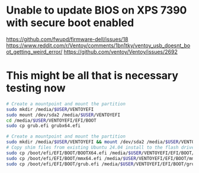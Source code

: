 # Unable to update BIOS on XPS 7390 with secure boot enabled
https://github.com/fwupd/firmware-dell/issues/18
https://www.reddit.com/r/Ventoy/comments/1bn1tky/ventoy_usb_doesnt_boot_getting_weird_error/
https://github.com/ventoy/Ventoy/issues/2692

# This might be all that is necessary testing now
```bash
# Create a mountpoint and mount the partition
sudo mkdir /media/$USER/VENTOYEFI
sudo mount /dev/sda2 /media/$USER/VENTOYEFI
cd /media/$USER/VENTOYEFI/EFI/BOOT
sudo cp grub.efi grubx64.efi
```

```bash
# Create a mountpoint and mount the partition
sudo mkdir /media/$USER/VENTOYEFI && mount /dev/sda2 /media/$USER/VENTOYEFI
# Copy shim files from existing Ubuntu 24.04 install to the flash drive
sudo cp /boot/efi/EFI/BOOT/BOOTX64.efi /media/$USER/VENTOYEFI/EFI/BOOT/BOOTX64.efi
sudo cp /boot/efi/EFI/BOOT/mmx64.efi /media/$USER/VENTOYEFI/EFI/BOOT/mmx64.efi
sudo cp /boot/efi/EFI/BOOT/grub.efi /media/$USER/VENTOYEFI/EFI/BOOT/grubx64.efi
```